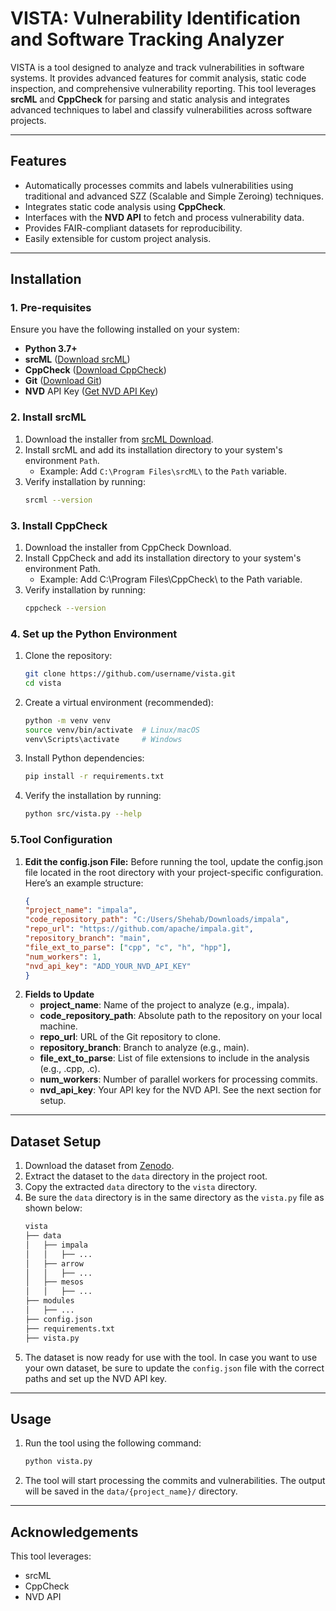 # **VISTA: Vulnerability Identification and Software Tracking Analyzer**

VISTA is a tool designed to analyze and track vulnerabilities in software systems. It provides advanced features for commit analysis, static code inspection, and comprehensive vulnerability reporting. This tool leverages **srcML** and **CppCheck** for parsing and static analysis and integrates advanced techniques to label and classify vulnerabilities across software projects.

---

## **Features**
- Automatically processes commits and labels vulnerabilities using traditional and advanced SZZ (Scalable and Simple Zeroing) techniques.
- Integrates static code analysis using **CppCheck**.
- Interfaces with the **NVD API** to fetch and process vulnerability data.
- Provides FAIR-compliant datasets for reproducibility.
- Easily extensible for custom project analysis.

---

## **Installation**

### **1. Pre-requisites**
Ensure you have the following installed on your system:
- **Python 3.7+**
- **srcML** ([Download srcML](https://www.srcml.org/#download))
- **CppCheck** ([Download CppCheck](https://cppcheck.sourceforge.io/))
- **Git** ([Download Git](https://git-scm.com/))
- **NVD** API Key ([Get NVD API Key](https://nvd.nist.gov/developers/request-an-api-key))

### **2. Install srcML**
1. Download the installer from [srcML Download](https://www.srcml.org/#download).
2. Install srcML and add its installation directory to your system's environment `Path`.
    - Example: Add `C:\Program Files\srcML\` to the `Path` variable.
3. Verify installation by running:
   ```bash
   srcml --version
    ```

### **3. Install CppCheck**
1. Download the installer from CppCheck Download.
2. Install CppCheck and add its installation directory to your system's environment Path.
   - Example: Add C:\Program Files\CppCheck\ to the Path variable.
3. Verify installation by running:
   ```bash
   cppcheck --version
   ```

### **4. Set up the Python Environment**
1. Clone the repository:
    ```bash
    git clone https://github.com/username/vista.git
    cd vista
   ```
2. Create a virtual environment (recommended):
   ```bash
   python -m venv venv
   source venv/bin/activate  # Linux/macOS
   venv\Scripts\activate     # Windows
   ```
3. Install Python dependencies:
   ```bash
   pip install -r requirements.txt
   ```
4. Verify the installation by running:
   ```bash
   python src/vista.py --help
   ```
### **5.Tool Configuration**
1. **Edit the config.json File:**
   Before running the tool, update the config.json file located in the root directory with your project-specific configuration. Here’s an example structure:
    ```json
    {
   "project_name": "impala",
   "code_repository_path": "C:/Users/Shehab/Downloads/impala",
   "repo_url": "https://github.com/apache/impala.git",
   "repository_branch": "main",
   "file_ext_to_parse": ["cpp", "c", "h", "hpp"],
   "num_workers": 1,
   "nvd_api_key": "ADD_YOUR_NVD_API_KEY"
   }
    ```
2. **Fields to Update**
   - **project_name**: Name of the project to analyze (e.g., impala).
   - **code_repository_path**: Absolute path to the repository on your local machine.
   - **repo_url**: URL of the Git repository to clone.
   - **repository_branch**: Branch to analyze (e.g., main).
   - **file_ext_to_parse**: List of file extensions to include in the analysis (e.g., .cpp, .c).
   - **num_workers**: Number of parallel workers for processing commits.
   - **nvd_api_key**: Your API key for the NVD API. See the next section for setup.

---
## **Dataset Setup**
1. Download the dataset from [Zenodo](https://zenodo.org/records/14210160).
2. Extract the dataset to the `data` directory in the project root.
3. Copy the extracted `data` directory to the `vista` directory. 
4. Be sure the `data` directory is in the same directory as the `vista.py` file as shown below:
    ```bash
    vista
    ├── data
    │   ├── impala
    │   │   ├── ...
    │   ├── arrow
    │   │   ├── ...
    │   ├── mesos
    │   │   ├── ...
    ├── modules
    │   ├── ...
    ├── config.json
    ├── requirements.txt
    ├── vista.py
    ```
5. The dataset is now ready for use with the tool. In case you want to use your own dataset, be sure to update the `config.json` file with the correct paths and set up the NVD API key.

---
## **Usage**
1. Run the tool using the following command:
    ```bash
    python vista.py
    ```
2. The tool will start processing the commits and vulnerabilities. The output will be saved in the `data/{project_name}/` directory.

---
## **Acknowledgements**
This tool leverages:
- srcML
- CppCheck
- NVD API


